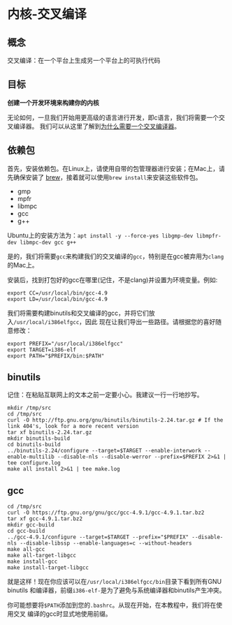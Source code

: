 # 内核-交叉编译


## 概念

交叉编译：在一个平台上生成另一个平台上的可执行代码


## 目标

**创建一个开发环境来构建你的内核**

无论如何，一旦我们开始用更高级的语言进行开发，即c语言，我们将需要一个交叉编译器。
我们可以从这里了解到[为什么需要一个交叉编译器](https://wiki.osdev.org/Why_do_I_need_a_Cross_Compiler)。


## 依赖包

首先，安装依赖包。在Linux上，请使用自带的包管理器进行安装；在Mac上，请先确保安装了
[brew](http://brew.sh/)，接着就可以使用`brew install`来安装这些软件包。

- gmp
- mpfr
- libmpc
- gcc
- g++

Ubuntu上的安装方法为：`apt install -y --force-yes libgmp-dev libmpfr-dev libmpc-dev gcc g++`

是的，我们将需要`gcc`来构建我们的交叉编译的`gcc`，特别是在gcc被弃用为`clang`的Mac上。

安装后，找到打包好的gcc在哪里(记住，不是clang)并设置为环境变量。例如:

```shell
export CC=/usr/local/bin/gcc-4.9
export LD=/usr/local/bin/gcc-4.9
```

我们将需要构建binutils和交叉编译的gcc，并将它们放入`/usr/local/i386elfgcc`，因此
现在让我们导出一些路径。请根据您的喜好随意修改：

```shell
export PREFIX="/usr/local/i386elfgcc"
export TARGET=i386-elf
export PATH="$PREFIX/bin:$PATH"
```


## binutils

记住：在粘贴互联网上的文本之前一定要小心。我建议一行一行地抄写。

```shell
mkdir /tmp/src
cd /tmp/src
curl -O http://ftp.gnu.org/gnu/binutils/binutils-2.24.tar.gz # If the link 404's, look for a more recent version
tar xf binutils-2.24.tar.gz
mkdir binutils-build
cd binutils-build
../binutils-2.24/configure --target=$TARGET --enable-interwork --enable-multilib --disable-nls --disable-werror --prefix=$PREFIX 2>&1 | tee configure.log
make all install 2>&1 | tee make.log
```


## gcc

```
cd /tmp/src
curl -O https://ftp.gnu.org/gnu/gcc/gcc-4.9.1/gcc-4.9.1.tar.bz2
tar xf gcc-4.9.1.tar.bz2
mkdir gcc-build
cd gcc-build
../gcc-4.9.1/configure --target=$TARGET --prefix="$PREFIX" --disable-nls --disable-libssp --enable-languages=c --without-headers
make all-gcc
make all-target-libgcc
make install-gcc 
make install-target-libgcc
```

就是这样！现在你应该可以在`/usr/local/i386elfgcc/bin`目录下看到所有GNU binutils
和编译器，前缀`i386-elf-`是为了避免与系统编译器和binutils产生冲突。

你可能想要将`$PATH`添加到您的`.bashrc`。从现在开始，在本教程中，我们将在使用交叉
编译的gcc时显式地使用前缀。
